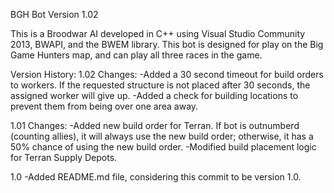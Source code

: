 BGH Bot Version 1.02

This is a Broodwar AI developed in C++ using Visual Studio Community 2013, BWAPI, and the BWEM library. This bot is designed for play on the Big Game Hunters map, and can play all three races in the game.

Version History:
1.02
Changes:
-Added a 30 second timeout for build orders to workers. If the requested structure is not placed after 30 seconds, the assigned worker will give up.
-Added a check for building locations to prevent them from being over one area away.

1.01
Changes:
-Added new build order for Terran. If bot is outnumberd (counting allies), it will always use the new build order; otherwise, it has a 50% chance of using the new build order.
-Modified build placement logic for Terran Supply Depots.

1.0
-Added README.md file, considering this commit to be version 1.0.